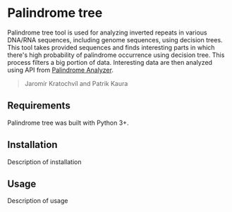 # Palindrome tree

Palindrome tree tool is used for analyzing inverted repeats in various DNA/RNA sequences, including genome sequences, using decision trees. This tool takes provided sequences and finds interesting parts in which there's high probability of palindrome occurrence using decision tree. This process filters a big portion of data. Interesting data are then analyzed using API from [Palindrome Analyzer](https://www.sciencedirect.com/science/article/abs/pii/S0006291X16314620). 

> Jaromír Kratochvíl and Patrik Kaura

## Requirements

Palindrome tree was built with Python 3+.

## Installation

Description of installation

## Usage

Description of usage
